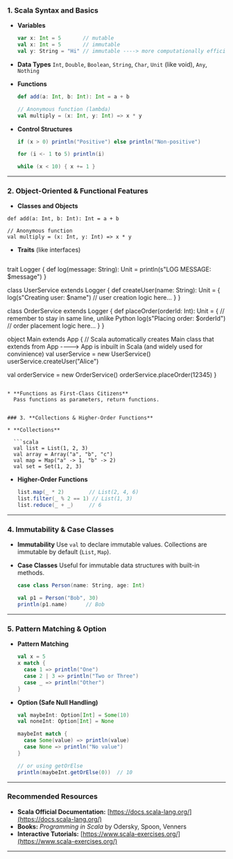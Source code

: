 
### 1. **Scala Syntax and Basics**

* **Variables**

  ```scala
  var x: Int = 5       // mutable
  val x: Int = 5       // immutable
  val y: String = "Hi" // immutable ----> more computationally efficient
  ```

* **Data Types**
  `Int`, `Double`, `Boolean`, `String`, `Char`, `Unit` (like void), `Any`, `Nothing`

* **Functions**
  ```scala
  def add(a: Int, b: Int): Int = a + b        

  // Anonymous function (lambda)
  val multiply = (x: Int, y: Int) => x * y
  ```

* **Control Structures**
  ```scala
  if (x > 0) println("Positive") else println("Non-positive")

  for (i <- 1 to 5) println(i)

  while (x < 10) { x += 1 }
  ```

---

### 2. **Object-Oriented & Functional Features**

* **Classes and Objects**

```
def add(a: Int, b: Int): Int = a + b

// Anonymous function
val multiply = (x: Int, y: Int) => x * y
```


* **Traits** (like interfaces)

  ```scala
trait Logger {
  def log(message: String): Unit = println(s"LOG MESSAGE: $message")
}

class UserService extends Logger {
  def createUser(name: String): Unit = {
    log(s"Creating user: $name")
    // user creation logic here...
  }
}

class OrderService extends Logger {
  def placeOrder(orderId: Int): Unit = {        // remember to stay in same line, unlike Python
    log(s"Placing order: $orderId")
    // order placement logic here...
  }
}

object Main extends App {                  // Scala automatically creates Main class that extends from App ----> App is inbuilt in Scala (and widely used for convinience)
  val userService = new UserService()
  userService.createUser("Alice")

  val orderService = new OrderService()
  orderService.placeOrder(12345)
}
```

* **Functions as First-Class Citizens**
  Pass functions as parameters, return functions.


### 3. **Collections & Higher-Order Functions**

* **Collections**

  ```scala
  val list = List(1, 2, 3)
  val array = Array("a", "b", "c")
  val map = Map("a" -> 1, "b" -> 2)
  val set = Set(1, 2, 3)
  ```

* **Higher-Order Functions**

  ```scala
  list.map(_ * 2)        // List(2, 4, 6)
  list.filter(_ % 2 == 1) // List(1, 3)
  list.reduce(_ + _)     // 6
  ```

---

### 4. **Immutability & Case Classes**

* **Immutability**
  Use `val` to declare immutable values. Collections are immutable by default (`List`, `Map`).

* **Case Classes**
  Useful for immutable data structures with built-in methods.

  ```scala
  case class Person(name: String, age: Int)

  val p1 = Person("Bob", 30)
  println(p1.name)      // Bob
  ```

---

### 5. **Pattern Matching & Option**

* **Pattern Matching**

  ```scala
  val x = 5
  x match {
    case 1 => println("One")
    case 2 | 3 => println("Two or Three")
    case _ => println("Other")
  }
  ```

* **Option (Safe Null Handling)**

  ```scala
  val maybeInt: Option[Int] = Some(10)
  val noneInt: Option[Int] = None

  maybeInt match {
    case Some(value) => println(value)
    case None => println("No value")
  }

  // or using getOrElse
  println(maybeInt.getOrElse(0))  // 10
  ```

---

### Recommended Resources

* **Scala Official Documentation:** [https://docs.scala-lang.org/](https://docs.scala-lang.org/)
* **Books:** *Programming in Scala* by Odersky, Spoon, Venners
* **Interactive Tutorials:** [https://www.scala-exercises.org/](https://www.scala-exercises.org/)

---
